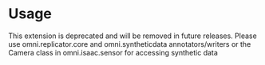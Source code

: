 # Usage

This extension is deprecated and will be removed in future releases. 
Please use omni.replicator.core and omni.syntheticdata annotators/writers or the Camera class in omni.isaac.sensor for accessing synthetic data

